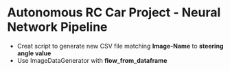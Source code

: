 # Autonomous RC Car Project - Neural Network Pipeline

- Creat script to generate new CSV file matching **Image-Name** to **steering angle value**
- Use ImageDataGenerator with **flow_from_dataframe**